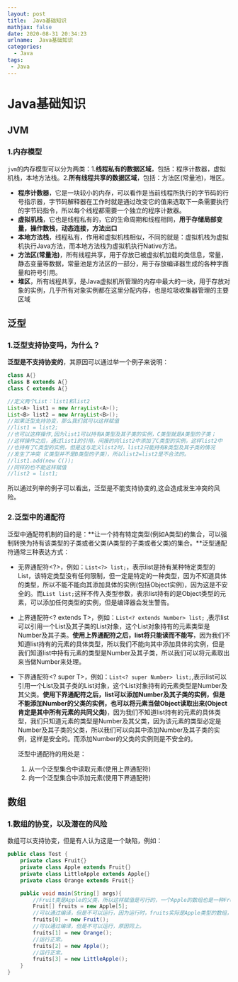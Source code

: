 ```yaml
---
layout: post
title:  Java基础知识
mathjax: false
date: 2020-08-31 20:34:23
urlname:  Java基础知识
categories:
  - Java
tags:
 - Java
---
```


# Java基础知识

## JVM

### 1.内存模型

`jvm`的内存模型可以分为两类：1.**线程私有的数据区域**，包括：程序计数器，虚拟机栈，本地方法栈。2.**所有线程共享的数据区域**，包括：方法区(常量池)，堆区。

- **程序计数器**，它是一块较小的内存，可以看作是当前线程所执行的字节码的行号指示器，字节码解释器在工作时就是通过改变它的值来选取下一条需要执行的字节码指令，所以每个线程都需要一个独立的程序计数器。
- **虚拟机栈**，它也是线程私有的，它的生命周期和线程相同，**用于存储局部变量，操作数栈，动态连接，方法出口**
- **本地方法栈**，线程私有，作用和虚拟机栈相似，不同的就是：虚拟机栈为虚拟机执行Java方法，而本地方法栈为虚拟机执行Native方法。
- **方法区(常量池)**，所有线程共享，用于存放已被虚拟机加载的类信息，常量，静态变量等数据，常量池是方法区的一部分，用于存放编译器生成的各种字面量和符号引用。
- **堆区**，所有线程共享，是Java虚拟机所管理的内存中最大的一块，用于存放对象的实例，几乎所有对象实例都在这里分配内存，也是垃圾收集器管理的主要区域

## 泛型

### 1.泛型支持协变吗，为什么？

**泛型是不支持协变的**，其原因可以通过举一个例子来说明：

```Java
class A{}
class B extends A{}
class C extends A{}

//定义两个List：list1和list2
List<A> list1 = new ArrayList<A>();
List<B> list2 = new ArrayList<B>();
//如果泛型支持协变，那么我们就可以这样赋值
//list1 = list2;
//也可以这样操作,因为list1可以持有A类型及其子类的实例，C类型就是A类型的子类；
//这样操作之后，通过list1的引用，间接的向list2中添加了C类型的实例，这样list2中
//也持有了C类型的实例，但是这与定义list2时，list2只能持有B类型及其子类的情况
//发生了冲突（C类型并不是B类型的子类），所以list2=list2是不合法的。
//list1.add(new C());
//同样的也不能这样赋值
//list2 = list1;
```

所以通过列举的例子可以看出，泛型是不能支持协变的,这会造成发生冲突的风险。

### 2.泛型中的通配符

泛型中通配符机制的目的是：**让一个持有特定类型(例如A类型)的集合，可以强制转换为持有该类型的子类或者父类(A类型的子类或者父类)的集合。**泛型通配符通常三种表达方式：

- 无界通配符\<?>，例如：`List<?> list;`，表示list是持有某种特定类型的List，该特定类型没有任何限制，但一定是特定的一种类型，因为不知道具体的类型，所以不能不能向其添加具体的实例(包括Object实例)，因为这是不安全的。而`List list;`这样不传入类型参数，表示list持有的是Object类型的元素，可以添加任何类型的实例，但是编译器会发生警告。

- 上界通配符<? extends T>，例如：`List<? extends Number> list;` ,表示list可以引用一个List及其子类的List对象，这个List对象持有的元素类型是Number及其子类。**使用上界通配符之后，list将只能读而不能写**，因为我们不知道list持有的元素的具体类型，所以我们不能向其中添加具体的实例，但是我们知道list中持有元素的类型是Number及其子类，所以我们可以将元素取出来当做Number来处理。

- 下界通配符<? super T>，例如：`List<? super Number> list;`,表示list可以引用一个List及其子类的List对象，这个List对象持有的元素类型是Number及其父类。**使用下界通配符之后，list可以添加Number及其子类的实例，但是不能添加Number的父类的实例，也可以将元素当做Object读取出来(Object肯定是其中所有元素的共同父类)**，因为我们不知道list持有的元素的具体类型，我们只知道元素的类型是Number及其父类，因为该元素的类型必定是Number及其子类的父类，所以我们可以向其中添加Number及其子类的实例，这样是安全的。而添加Number的父类的实例则是不安全的。

  泛型中通配符的用处是：

  1. 从一个泛型集合中读取元素(使用上界通配符)
  2. 向一个泛型集合中添加元素(使用下界通配符)

## 数组

### 1.数组的协变，以及潜在的风险

数组可以支持协变，但是有人认为这是一个缺陷，例如：

```java
public class Test {
    private class Fruit{}
    private class Apple extends Fruit{}
    private class LittleApple extends Apple{}
    private class Orange extends Fruit{}

    public void main(String[] args){
        //Fruit类是Apple的父类，所以这样赋值是可行的，一个Apple的数组也是一种Fruit的数组，这个就是数组的协变。
        Fruit[] fruits = new Apple[5];
        //可以通过编译，但是不可以运行，因为运行时，fruits实际是Apple类型的数组，只能存放Apple类及其子类。
        fruits[0] = new Fruit();
        //可以通过编译，但是不可以运行，原因同上。
        fruits[1] = new Orange();
        //运行正常。
        fruits[2] = new Apple();
        //运行正常。
        fruits[3] = new LittleApple();
    }
}
```


